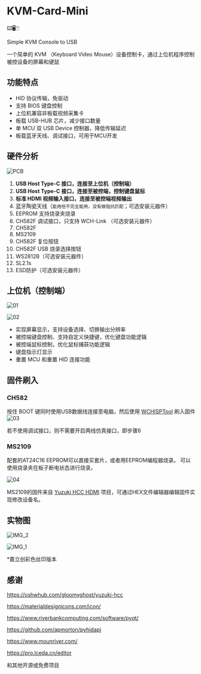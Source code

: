 # KVM-Card-Mini

⌨️🖥️🖱️

Simple KVM Console to USB 

一个简单的 KVM （Keyboard Video Mouse）设备控制卡，通过上位机程序控制被控设备的屏幕和键鼠

## 功能特点

- HID 协议传输，免驱动
- 支持 BIOS 键盘控制
- 上位机兼容非板载视频采集卡
- 板载 USB-HUB 芯片，减少接口数量
- 单 MCU 双 USB Device 控制器，降低传输延迟
- 板载蓝牙天线、调试接口，可用于MCU开发

## 硬件分析

![PCB](./Document/Images/PCB2.jpg)

1. **USB Host Type-C 接口，连接至上位机（控制端）**
2. **USB Host Type-C 接口，连接至被控端，控制键盘鼠标**
3. **标准 HDMI 视频输入接口，连接至被控端视频输出**
4. 蓝牙陶瓷天线（``能用但不完全能用，没有做阻抗匹配``；可选安装元器件）
5. EEPROM 支持烧录夹烧录
6. CH582F 调试接口，只支持 WCH-Link （可选安装元器件）
7. CH582F 
8. MS2109
9. CH582F 复位按钮
10. CH582F USB 烧录选择按钮
11. WS2812B（可选安装元器件）
12. SL2.1s
13. ESD防护（可选安装元器件）

## 上位机（控制端）

![01](./Document/Images/01.png)

![02](./Document/Images/02.png)



- 实现屏幕显示，支持设备选择、切换输出分辨率
- 被控端键盘控制、支持自定义快捷键，优化键盘功能逻辑
- 被控端鼠标控制，优化鼠标捕获功能逻辑
- 键盘指示灯显示
- 重置 MCU 和重置 HID 连接功能

## 固件刷入

### CH582

按住 BOOT 键同时使用USB数据线连接至电脑，然后使用 [WCHISPTool](https://www.wch.cn/downloads/WCHISPTool_Setup_exe.html) 刷入固件
![03](./Document/Images/03.jpg)

若不使用调试接口，则不需要开启两线仿真接口，即步骤6

### MS2109

配套的AT24C16 EEPROM可以直接买套片，或者用EEPROM编程器烧录。
可以使用烧录夹在板子断电状态进行烧录。

![04](./Document/Images/04.jpg)

MS2109的固件来自 [Yuzuki HCC HDMI](https://oshwhub.com/gloomyghost/yuzuki-hcc) 项目，可通过HEX文件编辑器编辑固件实现修改设备名。

## 实物图

![IMG_2](./Document/Images/IMG_2.jpg)

![IMG_1](./Document/Images/IMG_1.jpg)

*嘉立创彩色丝印版本

## 感谢

https://oshwhub.com/gloomyghost/yuzuki-hcc

https://materialdesignicons.com/icon/

https://www.riverbankcomputing.com/software/pyqt/

https://github.com/apmorton/pyhidapi

https://www.mounriver.com/

https://pro.lceda.cn/editor

和其他开源或免费项目

